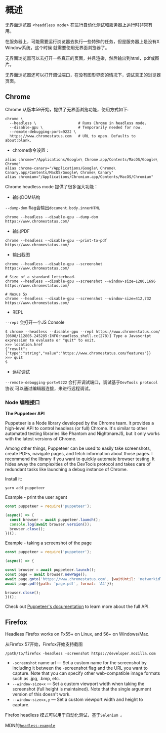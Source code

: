 # 概述

无界面浏览器 <`headdless mode`> 在进行自动化测试和服务器上运行时非常有用。

在服务器上，可能需要运行浏览器去执行一些特殊的任务，但是服务器上是没有X Window系统，这个时候
就需要使用无界面浏览器了。

无界面浏览器可以去打开一些真正的页面，并且渲染，然后输出到html，pdf或图片。

无界面浏览器还可以打开调试端口，在没有图形界面的情况下，调试真正的浏览器页面。

## Chrome

Chrome 从版本59开始，提供了无界面浏览功能，使用方式如下:

```shell
chrome \
  --headless \                   # Runs Chrome in headless mode.
  --disable-gpu \                # Temporarily needed for now.
  --remote-debugging-port=9222 \
  https://www.chromestatus.com   # URL to open. Defaults to about:blank.
```

* chrome命令设置：

```shell
alias chrome="/Applications/Google\ Chrome.app/Contents/MacOS/Google\ Chrome"
alias chrome-canary="/Applications/Google\ Chrome\ Canary.app/Contents/MacOS/Google\ Chrome\ Canary"
alias chromium="/Applications/Chromium.app/Contents/MacOS/Chromium"
```

Chrome headless mode 提供了很多强大功能：

  - 输出DOM结构

  `--dump-dom` flag会输出`document.body.innerHTML`

```shell
chrome --headless --disable-gpu --dump-dom https://www.chromestatus.com/
```

  - 输出PDF

```shell
chrome --headless --disable-gpu --print-to-pdf https://www.chromestatus.com/
```

  - 输出截图

```shell
chrome --headless --disable-gpu --screenshot https://www.chromestatus.com/

# Size of a standard letterhead.
chrome --headless --disable-gpu --screenshot --window-size=1280,1696 https://www.chromestatus.com/

# Nexus 5x
chrome --headless --disable-gpu --screenshot --window-size=412,732 https://www.chromestatus.com/
```

  - REPL

  `--repl` 会打开一个JS Console

```shell
$ chrome --headless --disable-gpu --repl https://www.chromestatus.com/
[0608/112805.245285:INFO:headless_shell.cc(278)] Type a Javascript expression to evaluate or "quit" to exit.
>>> location.href
{"result":{"type":"string","value":"https://www.chromestatus.com/features"}}
>>> quit
$
```

  - 远程调试

  `--remote-debugging-port=9222` 会打开调试端口，调试基于`DevTools protocol`协议
  可以通过编辑器连接，来进行远程调试。

### Node 编程接口

**The Puppeteer API**

Puppeteer is a Node library developed by the Chrome team.
It provides a high-level API to control headless (or full) Chrome.
It's similar to other automated testing libraries like Phantom and NightmareJS,
but it only works with the latest versions of Chrome.

Among other things, Puppeteer can be used to easily take screenshots,
create PDFs, navigate pages, and fetch information about those pages.
I recommend the library if you want to quickly automate browser testing.
It hides away the complexities of the DevTools protocol and takes care of redundant tasks like launching a debug instance of Chrome.

Install it:

```shell
yarn add puppeteer
```

Example - print the user agent

```js
const puppeteer = require('puppeteer');

(async() => {
  const browser = await puppeteer.launch();
  console.log(await browser.version());
  browser.close();
})();
```

Example - taking a screenshot of the page

```js
const puppeteer = require('puppeteer');

(async() => {

const browser = await puppeteer.launch();
const page = await browser.newPage();
await page.goto('https://www.chromestatus.com', {waitUntil: 'networkidle'});
await page.pdf({path: 'page.pdf', format: 'A4'});

browser.close();
})();
```

Check out [Puppeteer's documentation](https://github.com/GoogleChrome/puppeteer/blob/master/docs/api.md) to learn more about the full API.



## Firefox

Headless Firefox works on Fx55+ on Linux, and 56+ on Windows/Mac.

从Firefox 57开始，Firefox开始支持截图

```
/path/to/firefox -headless -screenshot https://developer.mozilla.com
```

* `-screenshot` name url — Set a custom name for the screenshot by including it between the -screenshot flag and the URL you want to capture. Note that you can specify other web-compatible image formats such as .jpg, .bmp, etc.
* `--window-size=x` — Set a custom viewport width when taking the screenshot (full height is maintained). Note that the single argument version of this doesn't work.
* `--window-size=x,y` — Set a custom viewport width and height to capture.

Firefox headless 模式可以用于自动化测试，基于`Selenium `。

MDN的[`headless-example`](https://github.com/mdn/headless-examples)
